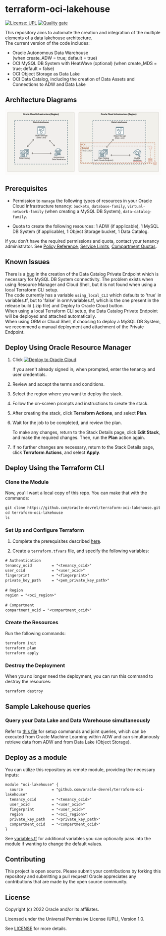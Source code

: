 # terraform-oci-lakehouse

[![License: UPL](https://img.shields.io/badge/license-UPL-green)](https://img.shields.io/badge/license-UPL-green) [![Quality gate](https://sonarcloud.io/api/project_badges/quality_gate?project=oracle-devrel_terraform-oci-lakehouse)](https://sonarcloud.io/dashboard?id=oracle-devrel_terraform-oci-lakehouse)

This repository aims to automate the creation and integration of the multiple elements of a data lakehouse architecture.  
The current version of the code includes:
- Oracle Autonomous Data Warehouse  
(when create_ADW = true; default = true) 
- OCI MySQL DB System with HeatWave (optional)
(when create_MDS = true; default = false)
- OCI Object Storage as Data Lake
- OCI Data Catalog, including the creation of Data Assets and Connections to ADW and Data Lake 

## Architecture Diagrams

![](./images/data_lakehouse.png)

## Prerequisites

- Permission to `manage` the following types of resources in your Oracle Cloud Infrastructure tenancy: `buckets`, `database-family`, `virtual-network-family` (when creating a MySQL DB System), `data-catalog-family`.

- Quota to create the following resources: 1 ADW (if applicable), 1 MySQL DB System (if applicable), 1 Object Storage bucket, 1 Data Catalog.

If you don't have the required permissions and quota, contact your tenancy administrator. See [Policy Reference](https://docs.cloud.oracle.com/en-us/iaas/Content/Identity/Reference/policyreference.htm), [Service Limits](https://docs.cloud.oracle.com/en-us/iaas/Content/General/Concepts/servicelimits.htm), [Compartment Quotas](https://docs.cloud.oracle.com/iaas/Content/General/Concepts/resourcequotas.htm).

## Known Issues

There is a [bug](https://github.com/terraform-providers/terraform-provider-oci/issues/1540) in the creation of the Data Catalog Private Endpoint which is necessary for MySQL DB System connectivity. The problem exists when using Resource Manager and Cloud Shell, but it is not found when using a local Terraform CLI setup.  
The code currently has a variable `using_local_CLI` which defaults to 'true' in variables.tf, but to 'false' in orm/variables.tf, which is the one present in the release build (.zip file) and Deploy to Oracle Cloud button.  
When using a local Terraform CLI setup, the Data Catalog Private Endpoint will be deployed and attached automatically.  
When using ORM or Cloud Shell, if choosing to deploy a MySQL DB System, we recommend a manual deployment and attachment of the Private Endpoint.  

## Deploy Using Oracle Resource Manager

1. Click [![Deploy to Oracle Cloud](https://oci-resourcemanager-plugin.plugins.oci.oraclecloud.com/latest/deploy-to-oracle-cloud.svg)](https://cloud.oracle.com/resourcemanager/stacks/create?region=home&zipUrl=https://github.com/oracle-devrel/terraform-oci-lakehouse/releases/latest/download/terraform-oci-lakehouse-stack-latest.zip)

    If you aren't already signed in, when prompted, enter the tenancy and user credentials.

2. Review and accept the terms and conditions.

3. Select the region where you want to deploy the stack.

4. Follow the on-screen prompts and instructions to create the stack.

5. After creating the stack, click **Terraform Actions**, and select **Plan**.

6. Wait for the job to be completed, and review the plan.

    To make any changes, return to the Stack Details page, click **Edit Stack**, and make the required changes. Then, run the **Plan** action again.

7. If no further changes are necessary, return to the Stack Details page, click **Terraform Actions**, and select **Apply**.

## Deploy Using the Terraform CLI

### Clone the Module
Now, you'll want a local copy of this repo. You can make that with the commands:

    git clone https://github.com/oracle-devrel/terraform-oci-lakehouse.git
    cd terraform-oci-lakehouse
    ls
  
### Set Up and Configure Terraform

1. Complete the prerequisites described [here](https://github.com/cloud-partners/oci-prerequisites).

2. Create a `terraform.tfvars` file, and specify the following variables:

```
# Authentication
tenancy_ocid         = "<tenancy_ocid>"
user_ocid            = "<user_ocid>"
fingerprint          = "<fingerprint>"
private_key_path     = "<pem_private_key_path>"

# Region
region = "<oci_region>"

# Compartment
compartment_ocid = "<compartment_ocid>"
````

### Create the Resources
Run the following commands:

    terraform init
    terraform plan
    terraform apply

### Destroy the Deployment
When you no longer need the deployment, you can run this command to destroy the resources:

    terraform destroy

## Sample Lakehouse queries
### Query your Data Lake and Data Warehouse simultaneously
Refer to [this file](dcat-sync-key-steps.sql) for setup commands and joint queries, which can be executed from Oracle Machine Learning within ADW and can simultanously retrieve data from ADW and from Data Lake (Object Storage).

## Deploy as a module
You can utilize this repository as remote module, providing the necessary inputs:

```
module "oci-lakehouse" {
  source             = "github.com/oracle-devrel/terraform-oci-lakehouse"
  tenancy_ocid       = "<tenancy_ocid>"
  user_ocid          = "<user_ocid>"
  fingerprint        = "<user_ocid>"
  region             = "<oci_region>"
  private_key_path   = "<private_key_path>"
  compartment_ocid   = "<compartment_ocid>"
}
```

See [variables.tf](variables.tf) for additional variables you can optionally pass into the module if wanting to change the default values.

## Contributing
This project is open source.  Please submit your contributions by forking this repository and submitting a pull request!  Oracle appreciates any contributions that are made by the open source community.

## License
Copyright (c) 2022 Oracle and/or its affiliates.

Licensed under the Universal Permissive License (UPL), Version 1.0.

See [LICENSE](LICENSE) for more details.